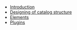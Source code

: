 * [Introduction](home.md#architecture)
* [Designing of catalog structure](catalog-structure/catalog-structure.md)
* [Elements](product/home.md)
* [Plugins](plugins/home.md)